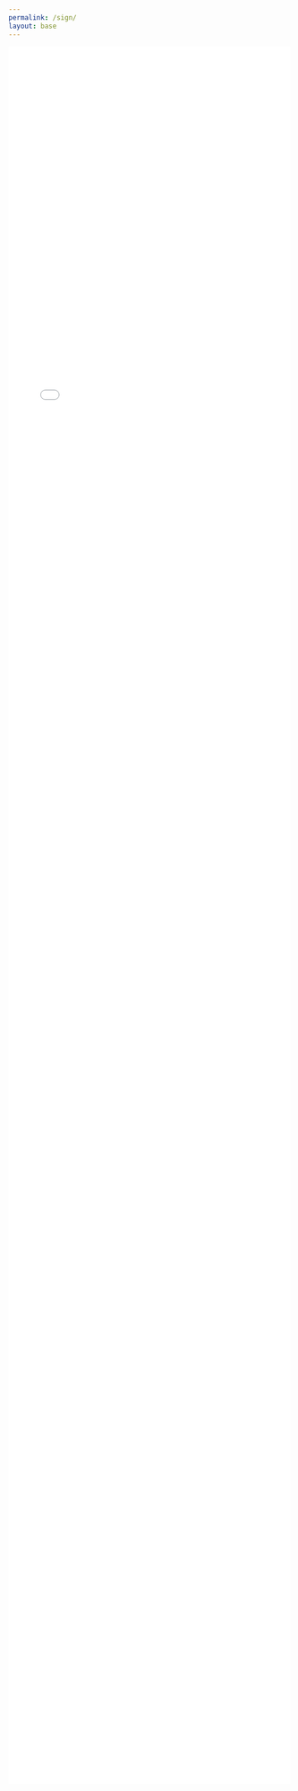 ```yaml
---
permalink: /sign/
layout: base
---
```


<embed
  src="/assets/climate-sign.pdf#toolbar=0&navpanes=0&scrollbar=0"
   type="application/pdf" width="100%" height="3100px" />
